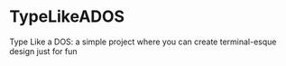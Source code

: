 # TypeLikeADOS
Type Like a DOS: a simple project where you can create terminal-esque design just for fun
